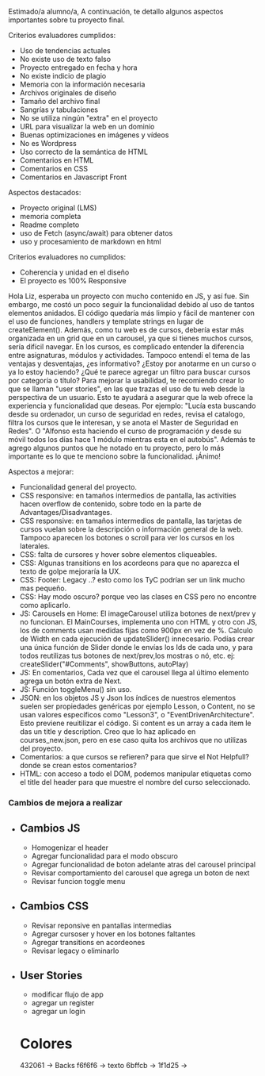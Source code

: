 Estimado/a alumno/a,
A continuación, te detallo algunos aspectos importantes sobre tu proyecto final.

Criterios evaluadores cumplidos:
- Uso de tendencias actuales
- No existe uso de texto falso
- Proyecto entregado en fecha y hora
- No existe indicio de plagio
- Memoria con la información necesaria
- Archivos originales de diseño
- Tamaño del archivo final
- Sangrías y tabulaciones
- No se utiliza ningún "extra" en el proyecto
- URL para visualizar la web en un dominio
- Buenas optimizaciones en imágenes y vídeos
- No es Wordpress
- Uso correcto de la semántica de HTML
- Comentarios en HTML
- Comentarios en CSS
- Comentarios en Javascript Front

Aspectos destacados:
- Proyecto original (LMS)
- memoria completa
- Readme completo
- uso de Fetch (async/await) para obtener datos
- uso y procesamiento de markdown en html


Criterios evaluadores no cumplidos:

- Coherencia y unidad en el diseño
- El proyecto es 100% Responsive


Hola Liz, esperaba un proyecto con mucho contenido en JS, y así fue. Sin embargo, me costó un poco seguir la funcionalidad debido al uso de tantos elementos anidados. El código quedaría más limpio y fácil de mantener con el uso de funciones, handlers y template strings en lugar de createElement(). Además, como tu web es de cursos, debería estar más organizada en un grid que en un carousel, ya que si tienes muchos cursos, sería difícil navegar. En los cursos, es complicado entender la diferencia entre asignaturas, módulos y actividades. Tampoco entendí el tema de las ventajas y desventajas, ¿es informativo? ¿Estoy por anotarme en un curso o ya lo estoy haciendo? ¿Qué te parece agregar un filtro para buscar cursos por categoría o título? Para mejorar la usabilidad, te recomiendo crear lo que se llaman "user stories", en las que trazas el uso de tu web desde la perspectiva de un usuario. Esto te ayudará a asegurar que la web ofrece la experiencia y funcionalidad que deseas. Por ejemplo: "Lucía esta buscando desde su ordenador, un curso de seguridad en redes, revisa el catalogo, filtra los cursos que le interesan, y se anota el Master de Seguridad en Redes". O "Alfonso esta haciendo el curso de programación y desde su móvil todos los días hace 1 módulo mientras esta en el autobús". Además te agrego algunos puntos que he notado en tu proyecto, pero lo más importante es lo que te menciono sobre la funcionalidad. ¡Ánimo!


Aspectos a mejorar:

- Funcionalidad general del proyecto.
- CSS responsive: en tamaños intermedios de pantalla, las activities hacen overflow de contenido, sobre todo en la parte de Advantages/Disadvantages.
- CSS responsive: en tamaños intermedios de pantalla, las tarjetas de cursos vuelan sobre la descripción o información general de la web. Tampoco aparecen los botones o scroll para ver los cursos en los laterales.
- CSS: falta de cursores y hover sobre elementos cliqueables.
- CSS: Algunas transitions en los acordeons para que no aparezca el texto de golpe mejoraría la UX.
- CSS: Footer: Legacy ..? esto como los TyC podrían ser un link mucho mas pequeño.
- CSS: Hay modo oscuro? porque veo las clases en CSS pero no encontre como aplicarlo.
- JS: Carousels en Home: El imageCarousel utiliza botones de next/prev y no funcionan. El MainCourses, implementa uno con HTML y otro con JS, los de comments usan medidas fijas como 900px en vez de %. Calculo de Width en cada ejecución de updateSlider() innecesario. Podías crear una única función de Slider donde le envías los Ids de cada uno, y para todos reutilizas tus botones de next/prev,los mostras o nó, etc. ej: createSlider("#Comments", showButtons, autoPlay)
- JS: En comentarios, Cada vez que el carousel llega al último elemento agrega un botón extra de Next.
- JS: Función toggleMenu() sin uso.
- JSON: en los objetos JS y Json los índices de nuestros elementos suelen ser propiedades genéricas por ejemplo Lesson, o Content, no se usan valores específicos como "Lesson3", o "EventDrivenArchitecture". Esto previene reuitilizar el código. Si content es un array a cada item le das un title y description. Creo que lo haz aplicado en courses_new.json, pero en ese caso quita los archivos que no utilizas del proyecto.
- Comentarios: a que cursos se refieren? para que sirve el Not Helpfull? donde se crean estos comentarios?
- HTML: con acceso a todo el DOM, podemos manipular etiquetas como el title del header para que muestre el nombre del curso seleccionado.


### Cambios de mejora a realizar
  - ## Cambios JS 
     - Homogenizar el header
     - Agregar funcionalidad para el modo obscuro
     - Agregar funcionalidad de boton adelante atras del carousel principal
     - Revisar comportamiento del carousel que agrega un boton de next
     - Revisar funcion toggle menu
 - ## Cambios CSS
     - Revisar reponsive en pantallas intermedias
     - Agregar cursoser y hover en los botones faltantes
     - Agregar transitions en acordeones
     - Revisar legacy o eliminarlo
  - ## User Stories
    - modificar flujo de app
    - agregar un register
    - agregar un login

    # Colores
     432061 -> Backs
     f6f6f6 -> texto
     6bffcb ->
     1f1d25 ->